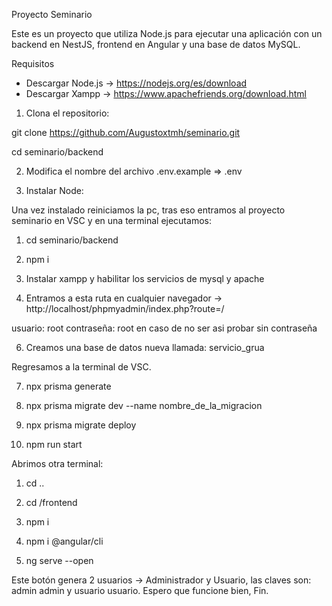 Proyecto Seminario

Este es un proyecto que utiliza Node.js para ejecutar una aplicación con un backend en NestJS, frontend en Angular y una base de datos MySQL.

Requisitos
- Descargar Node.js -> https://nodejs.org/es/download
- Descargar Xampp -> https://www.apachefriends.org/download.html

1. Clona el repositorio:

 git clone https://github.com/Augustoxtmh/seminario.git
 
 cd seminario/backend

2. Modifica el nombre del archivo .env.example => .env

3.  Instalar Node: 

Una vez instalado reiniciamos la pc, tras eso entramos al proyecto seminario en VSC y en una terminal ejecutamos:

1.  cd seminario/backend

2.  npm i

3.  Instalar xampp y habilitar los servicios de mysql y apache

5.  Entramos a esta ruta en cualquier navegador -> http://localhost/phpmyadmin/index.php?route=/

usuario: root contraseña: root
en caso de no ser asi probar sin contraseña

6.  Creamos una base de datos nueva llamada: servicio_grua

Regresamos a la terminal de VSC.

7.  npx prisma generate

8.  npx prisma migrate dev --name nombre_de_la_migracion

9.  npx prisma migrate deploy

10.  npm run start

Abrimos otra terminal:

1.  cd ..

2.  cd /frontend

3.  npm i

4.  npm i @angular/cli

5.  ng serve --open

Este botón genera 2 usuarios -> Administrador y Usuario, las claves son: admin admin y usuario usuario.
Espero que funcione bien, Fin.


